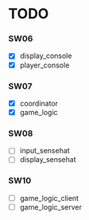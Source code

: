 # TODO

### SW06

* [X] display_console
* [X] player_console

### SW07

* [X] coordinator
* [X] game_logic

### SW08

* [ ] input_sensehat
* [ ] display_sensehat

### SW10

* [ ] game_logic_client
* [ ] game_logic_server
